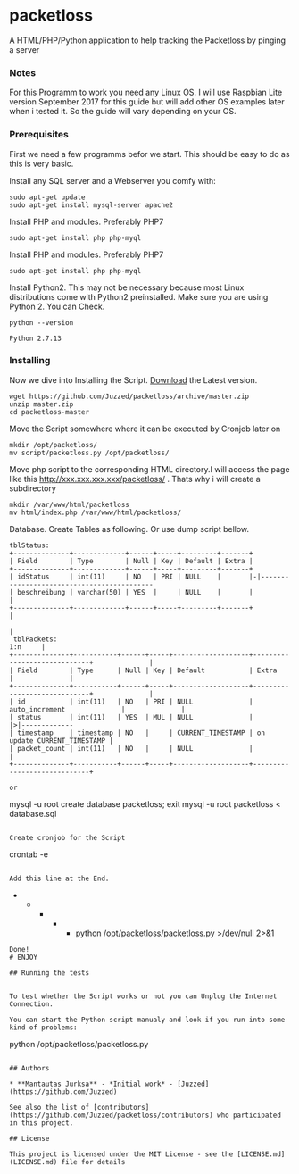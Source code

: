 # packetloss

A HTML/PHP/Python application to help tracking the Packetloss by pinging a server

### Notes

For this Programm to work you need any Linux OS. 
I will use Raspbian Lite version September 2017 for this guide but will add other OS examples later when i tested it. So the guide will vary depending on your OS. 

### Prerequisites

First we need a few programms befor we start. This should be easy to do as this is very basic. 

Install any SQL server and a Webserver you comfy with:
```
sudo apt-get update
sudo apt-get install mysql-server apache2
```

Install PHP and modules. Preferably PHP7
```
sudo apt-get install php php-myql
```

Install PHP and modules. Preferably PHP7
```
sudo apt-get install php php-myql
```

Install Python2. This may not be necessary because most Linux distributions come with Python2 preinstalled. Make sure you are using Python 2. You can Check.
```
python --version

Python 2.7.13
```

### Installing

Now we dive into Installing the Script. [Download](https://github.com/Juzzed/packetloss/archive/master.zip) the Latest version. 
```
wget https://github.com/Juzzed/packetloss/archive/master.zip
unzip master.zip
cd packetloss-master
```

Move the Script somewhere where it can be executed by Cronjob later on
```
mkdir /opt/packetloss/
mv script/packetloss.py /opt/packetloss/
```

Move php script to the corresponding HTML directory.I will access the page like this http://xxx.xxx.xxx.xxx/packetloss/ . Thats why i will create a subdirectory
```
mkdir /var/www/html/packetloss
mv html/index.php /var/www/html/packetloss/
```

Database. Create Tables as following. Or use dump script bellow.
```
tblStatus:
+--------------+-------------+------+-----+---------+-------+
| Field        | Type        | Null | Key | Default | Extra |
+--------------+-------------+------+-----+---------+-------+
| idStatus     | int(11)     | NO   | PRI | NULL    |       |-|-------------------------------------------
| beschreibung | varchar(50) | YES  |     | NULL    |       |                                            |
+--------------+-------------+------+-----+---------+-------+                                            |
                                                                                                         |
 tblPackets:                                                                                     1:n     |
+--------------+-----------+------+-----+-------------------+-----------------------------+              |
| Field        | Type      | Null | Key | Default           | Extra                       |              |
+--------------+-----------+------+-----+-------------------+-----------------------------+              |
| id           | int(11)   | NO   | PRI | NULL              | auto_increment              |              |
| status       | int(11)   | YES  | MUL | NULL              |                             |>|-------------
| timestamp    | timestamp | NO   |     | CURRENT_TIMESTAMP | on update CURRENT_TIMESTAMP |
| packet_count | int(11)   | NO   |     | NULL              |                             |
+--------------+-----------+------+-----+-------------------+-----------------------------+

or
```
mysql -u root 
create database packetloss;
exit
mysql -u root packetloss < database.sql
```

Create cronjob for the Script
```
crontab -e
```

Add this line at the End.
```
* * * * * python /opt/packetloss/packetloss.py >/dev/null 2>&1
```
Done!
# ENJOY

## Running the tests


To test whether the Script works or not you can Unplug the Internet Connection. 

You can start the Python script manualy and look if you run into some kind of problems:
```
python /opt/packetloss/packetloss.py
```

## Authors

* **Mantautas Jurksa** - *Initial work* - [Juzzed](https://github.com/Juzzed)

See also the list of [contributors](https://github.com/Juzzed/packetloss/contributors) who participated in this project.

## License

This project is licensed under the MIT License - see the [LICENSE.md](LICENSE.md) file for details
